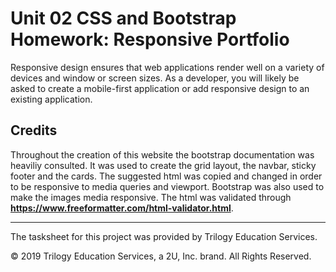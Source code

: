 # Unit 02 CSS and Bootstrap Homework: Responsive Portfolio


Responsive design ensures that web applications render well on a variety of devices and window or screen sizes. As a developer, you will likely be asked to create a mobile-first application or add responsive design to an existing application. 



  


## Credits
Throughout the creation of this website the bootstrap documentation was heaviliy consulted. It was used to create the grid layout, the navbar, sticky footer and the cards. 
The suggested html was copied and changed in order to be responsive to media queries and viewport. Bootstrap was also used to make the images media responsive. 
The html was validated through **https://www.freeformatter.com/html-validator.html**.



- - -
The tasksheet for this project was provided by Trilogy Education Services. 

© 2019 Trilogy Education Services, a 2U, Inc. brand. All Rights Reserved.
